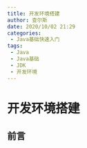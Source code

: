 ```yaml
---
title: 开发环境搭建
author: 查尔斯
date: 2020/10/02 21:29
categories:
 - Java基础快速入门
tags:
 - Java
 - Java基础
 - JDK
 - 开发环境
---
```


# 开发环境搭建

## 前言
